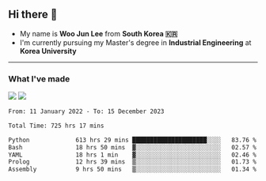 ## Hi there 👋

- My name is **Woo Jun Lee** from **South Korea 🇰🇷**
- I'm currently pursuing my Master's degree in **Industrial Engineering** at **Korea University**

---

### What I've made

<a href="https://share.streamlit.io/tomtom1103/kuiai_hackathon_2022/main/JL_app.py"><img src="https://img.shields.io/badge/Journey Lee-161B22?style=for-the-badge&logo=streamlit&logoColor=FF4B4B"/></a> <a href="https://jeon-100.github.io/Dangzang/"><img src="https://img.shields.io/badge/당신을 위한 장학금, 당장!-161B22?style=for-the-badge&logo=react&logoColor=#61DAFB"/></a>

<!--START_SECTION:waka-->

```txt
From: 11 January 2022 - To: 15 December 2023

Total Time: 725 hrs 17 mins

Python             613 hrs 29 mins █████████████████████░░░░   83.76 %
Bash               18 hrs 50 mins  ▓░░░░░░░░░░░░░░░░░░░░░░░░   02.57 %
YAML               18 hrs 1 min    ▓░░░░░░░░░░░░░░░░░░░░░░░░   02.46 %
Prolog             12 hrs 39 mins  ▒░░░░░░░░░░░░░░░░░░░░░░░░   01.73 %
Assembly           9 hrs 50 mins   ▒░░░░░░░░░░░░░░░░░░░░░░░░   01.34 %
```

<!--END_SECTION:waka-->
